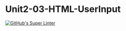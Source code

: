 # Unit2-03-HTML-UserInput
[![GitHub's Super Linter](https://github.com/ICS20-Programming-Emilielsm/Unit2-03-HTML-UserInput/workflows/GitHub's%20Super%20Linter/badge.svg)](https://github.com/ICS20-Programming-Emilielsm/Unit2-03-HTML-UserInput/actions)